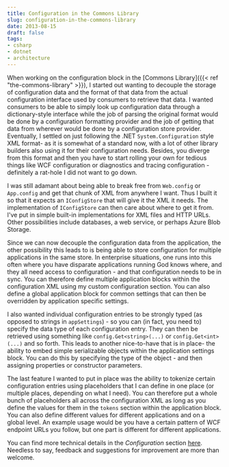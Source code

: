 ```yaml
---
title: Configuration in the Commons Library
slug: configuration-in-the-commons-library
date: 2013-08-15
draft: false
tags:
- csharp
- dotnet
- architecture
---
```

When working on the configuration block in the [Commons Library]({{< ref "the-commons-library" >}}), I started out wanting to decouple the storage of configuration data and the format of that data from the actual configuration interface used by consumers to retrieve that data. I wanted consumers to be able to simply look up configuration data through a dictionary-style interface while the job of parsing the original format would be done by a configuration formatting provider and the job of getting that data from wherever would be done by a configuration store provider. Eventually, I settled on just following the .NET `System.Configuration` style XML format- as it is somewhat of a standard now, with a lot of other library builders also using it for their configuration needs. Besides, you diverge from this format and then you have to start rolling your own for tedious things like WCF configuration or diagnostics and tracing configuration - definitely a rat-hole I did not want to go down.

I was still adamant about being able to break free from `Web.config` or `App.config` and get that chunk of XML from anywhere I want. Thus I built it so that it expects an `IConfigStore` that will give it the XML it needs. The implementation of `IConfigStore` can then care about where to get it from. I've put in simple built-in implementations for XML files and HTTP URLs. Other possibilities include databases, a web service, or perhaps Azure Blob Storage.

Since we can now decouple the configuration data from the application, the other possibility this leads to is being able to store configuration for multiple applications in the same store. In enterprise situations, one runs into this often where you have disparate applications running God knows where, and they all need access to configuration - and that configuration needs to be in sync. You can therefore define multiple application blocks within the configuration XML using my custom configuration section. You can also define a global application block for common settings that can then be overridden by application specific settings.

I also wanted individual configuration entries to be strongly typed (as opposed to strings in `appSettings`) - so you can (in fact, you need to) specify the data type of each configuration entry. They can then be retrieved using something like `config.Get<string>(...)` or `config.Get<int>(...)` and so forth. This leads to another nice-to-have that is in place- the ability to embed simple serializable objects within the application settings block. You can do this by specifying the type of the object - and then assigning properties or constructor parameters.

The last feature I wanted to put in place was the ability to tokenize certain configuration entries using placeholders that I can define in one place (or multiple places, depending on what I need). You can therefore put a whole bunch of placeholders all across the configuration XML as long as you define the values for them in the `tokens` section within the application block. You can also define different values for different applications and on a global level. An example usage would be you have a certain pattern of WCF endpoint URLs you follow, but one part is different for different applications.

You can find more technical details in the *Configuration* section [here](http://aashishkoirala.github.io/commons/). Needless to say, feedback and suggestions for improvement are more than welcome.